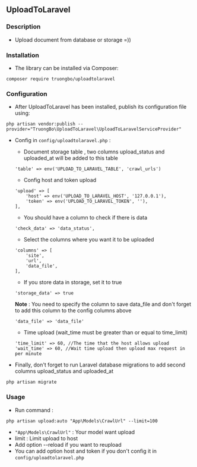 ## UploadToLaravel

### Description

* Upload document from database or storage =))

### Installation

* The library can be installed via Composer:

```
composer require truongbo/uploadtolaravel
```

### Configuration

* After UploadToLaravel has been installed, publish its configuration file using:

```
php artisan vendor:publish --provider="TruongBo\UploadToLaravel\UploadToLaravelServiceProvider"
```

* Config in `config/uploadtolaravel.php` :
    * Document storage table , two columns upload_status and uploaded_at will be added to this table
    ``` 
    'table' => env('UPLOAD_TO_LARAVEL_TABLE', 'crawl_urls')
    ```
  
    * Config host and token upload
    ``` 
    'upload' => [
        'host' => env('UPLOAD_TO_LARAVEL_HOST', '127.0.0.1'),
        'token' => env('UPLOAD_TO_LARAVEL_TOKEN', ''),
    ],
    ```
  
    * You should have a column to check if there is data
    ``` 
    'check_data' => 'data_status',
    ```
  
    * Select the columns where you want it to be uploaded
    ```
    'columns' => [
        'site',
        'url',
        'data_file',
    ],
    ```
  
    * If you store data in storage, set it to true
    ```
    'storage_data' => true
    ```
  
    **Note** :  You need to specify the column to save data_file and don't forget to add this column to the config columns above
    ```
    'data_file' => 'data_file'
    ```
  
    * Time upload (wait_time must be greater than or equal to time_limit)
    ```
    'time_limit' => 60, //The time that the host allows upload
    'wait_time' => 60, //Wait time upload then upload max request in per minute
    ```

* Finally, don't forget to run Laravel database migrations to add second columns upload_status and uploaded_at
```
php artisan migrate
```

### Usage
* Run command : 
```
php artisan upload:auto "App\Models\CrawlUrl" --limit=100 
```
  * `"App\Models\CrawlUrl"` : Your model want upload
  * limit : Limit upload to host
  * Add option --reload if you want to reupload
  * You can add option host and token if you don't config it in `config/uploadtolaravel.php`